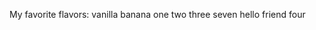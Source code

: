 
My favorite flavors:
    vanilla
    banana
    one
    two
    three
    seven
    hello
    friend
    four